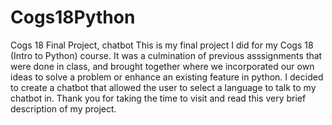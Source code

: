 # Cogs18Python
Cogs 18 Final Project, chatbot
This is my final project I did for my Cogs 18 (Intro to Python) course. It was a culmination of previous asssignments that were done in class, and brought together where we incorporated our own ideas to solve a problem or enhance an existing feature in python. I decided to create a chatbot that allowed the user to select a language to talk to my chatbot in. Thank you for taking the time to visit and read this very brief description of my project.
